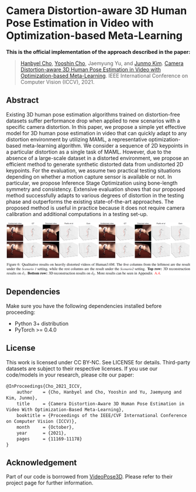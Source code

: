 # Camera Distortion-aware 3D Human Pose Estimation in Video with Optimization-based Meta-Learning

**This is the official implementation of the approach described in the paper:**
> [Hanbyel Cho](https://scholar.google.com/citations?user=VvNXbu8AAAAJ&hl=ko), [Yooshin Cho](https://scholar.google.com/citations?hl=ko&user=V3oL9esAAAAJ), Jaemyung Yu, and [Junmo Kim](https://scholar.google.com/citations?hl=ko&user=GdQtWNQAAAAJ). [Camera Distortion-aware 3D Human Pose Estimation in Video with Optimization-based Meta-Learning](https://arxiv.org/abs/2111.15056?context=cs). IEEE International Conference on Computer Vision (ICCV), 2021.

## Abstract
Existing 3D human pose estimation algorithms trained on distortion-free datasets suffer performance drop when applied to new scenarios with a specific camera distortion. In this paper, we propose a simple yet effective model for 3D human pose estimation in video that can quickly adapt to any distortion environment by utilizing MAML, a representative optimization-based meta-learning algorithm. We consider a sequence of 2D keypoints in a particular distortion as a single task of MAML. However, due to the absence of a large-scale dataset in a distorted environment, we propose an efficient method to generate synthetic distorted data from undistorted 2D keypoints. For the evaluation, we assume two practical testing situations depending on whether a motion capture sensor is available or not. In particular, we propose Inference Stage Optimization using bone-length symmetry and consistency. Extensive evaluation shows that our proposed method successfully adapts to various degrees of distortion in the testing phase and outperforms the existing state-of-the-art approaches. The proposed method is useful in practice because it does not require camera calibration and additional computations in a testing set-up.

![qualitative_results](figs/qualitative_results.PNG)

## Dependencies
Make sure you have the following dependencies installed before proceeding:
- Python 3+ distribution
- PyTorch >= 0.4.0

## License
This work is licensed under CC BY-NC. See LICENSE for details. Third-party datasets are subject to their respective licenses.
If you use our code/models in your research, please cite our paper:
```
@InProceedings{Cho_2021_ICCV,
    author    = {Cho, Hanbyel and Cho, Yooshin and Yu, Jaemyung and Kim, Junmo},
    title     = {Camera Distortion-Aware 3D Human Pose Estimation in Video With Optimization-Based Meta-Learning},
    booktitle = {Proceedings of the IEEE/CVF International Conference on Computer Vision (ICCV)},
    month     = {October},
    year      = {2021},
    pages     = {11169-11178}
}
```

## Acknowledgement
Part of our code is borrowed from [VideoPose3D](https://github.com/facebookresearch/VideoPose3D). Please refer to their project page for further information.
